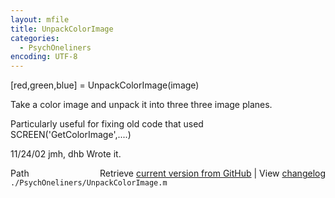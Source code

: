 ```yaml
---
layout: mfile
title: UnpackColorImage
categories:
  - PsychOneliners
encoding: UTF-8
---
```


[red,green,blue] = UnpackColorImage(image)

Take a color image and unpack it into three
three image planes.

Particularly useful for fixing old code
that used SCREEN('GetColorImage',....)

11/24/02  jmh, dhb  Wrote it.


<div class="code_header" style="text-align:right;">
  <span style="float:left;">Path&nbsp;&nbsp;</span> <span class="counter">Retrieve <a href=
  "https://raw.github.com/Psychtoolbox-3/Psychtoolbox-3/beta/./PsychOneliners/UnpackColorImage.m">current version from GitHub</a> | View <a href=
  "https://github.com/Psychtoolbox-3/Psychtoolbox-3/commits/beta/./PsychOneliners/UnpackColorImage.m">changelog</a></span>
</div>
<div class="code">
  <code>./PsychOneliners/UnpackColorImage.m</code>
</div>
